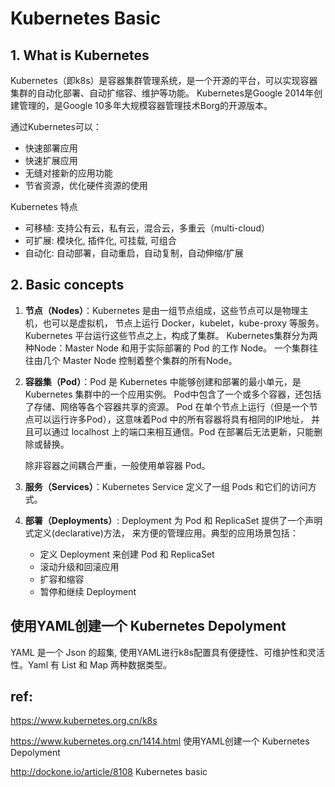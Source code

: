 # Kubernetes Basic

## 1. What is Kubernetes

Kubernetes（即k8s）是容器集群管理系统，是一个开源的平台，可以实现容器集群的自动化部署、自动扩缩容、维护等功能。
Kubernetes是Google 2014年创建管理的，是Google 10多年大规模容器管理技术Borg的开源版本。

通过Kubernetes可以：

- 快速部署应用
- 快速扩展应用
- 无缝对接新的应用功能
- 节省资源，优化硬件资源的使用

Kubernetes 特点

- 可移植: 支持公有云，私有云，混合云，多重云（multi-cloud）
- 可扩展: 模块化, 插件化, 可挂载, 可组合
- 自动化: 自动部署，自动重启，自动复制，自动伸缩/扩展

## 2. Basic concepts

1. **节点（Nodes）**：Kubernetes 是由一组节点组成，这些节点可以是物理主机，也可以是虚拟机，
节点上运行 Docker，kubelet，kube-proxy 等服务。Kubernetes 平台运行这些节点之上，构成了集群。
Kubernetes集群分为两种Node：Master Node 和用于实际部署的 Pod 的工作 Node。
一个集群往往由几个 Master Node 控制着整个集群的所有Node。

2. **容器集（Pod）**：Pod 是 Kubernetes 中能够创建和部署的最小单元，是 Kubernetes 集群中的一个应用实例。
Pod中包含了一个或多个容器，还包括了存储、网络等各个容器共享的资源。
Pod 在单个节点上运行（但是一个节点可以运行许多Pod），这意味着Pod 中的所有容器将具有相同的IP地址，
并且可以通过 localhost 上的端口来相互通信。Pod 在部署后无法更新，只能删除或替换。

    除非容器之间耦合严重，一般使用单容器 Pod。


3. **服务（Services）**：Kubernetes Service 定义了一组 Pods 和它们的访问方式。

4. **部署（Deployments）**: Deployment 为 Pod 和 ReplicaSet 提供了一个声明式定义(declarative)方法，
来方便的管理应用。典型的应用场景包括：

    - 定义 Deployment 来创建 Pod 和 ReplicaSet
    - 滚动升级和回滚应用
    - 扩容和缩容
    - 暂停和继续 Deployment

## 使用YAML创建一个 Kubernetes Depolyment

YAML 是一个 Json 的超集, 使用YAML进行k8s配置具有便捷性、可维护性和灵活性。Yaml 有 List 和 Map 两种数据类型。



## ref:


https://www.kubernetes.org.cn/k8s

https://www.kubernetes.org.cn/1414.html  使用YAML创建一个 Kubernetes Depolyment

http://dockone.io/article/8108  Kubernetes basic

